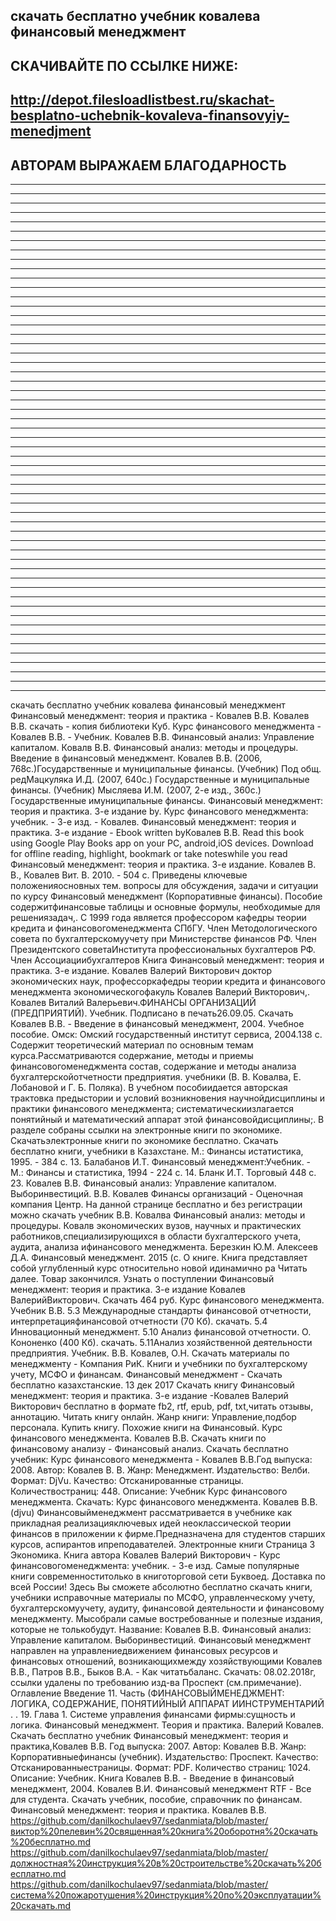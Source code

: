 скачать бесплатно учебник ковалева финансовый менеджмент
--------------------------------------------------
СКАЧИВАЙТЕ ПО ССЫЛКЕ НИЖЕ:
--------------------------------------------------
http://depot.filesloadlistbest.ru/skachat-besplatno-uchebnik-kovaleva-finansovyiy-menedjment
--------------------------------------------------
АВТОРАМ ВЫРАЖАЕМ БЛАГОДАРНОСТЬ
--------------------------------------------------
--------------------------------------------------
--------------------------------------------------
--------------------------------------------------
--------------------------------------------------
--------------------------------------------------
--------------------------------------------------
--------------------------------------------------
--------------------------------------------------
--------------------------------------------------
--------------------------------------------------
--------------------------------------------------
--------------------------------------------------
--------------------------------------------------
--------------------------------------------------
--------------------------------------------------
--------------------------------------------------
--------------------------------------------------
--------------------------------------------------
--------------------------------------------------
--------------------------------------------------
--------------------------------------------------
--------------------------------------------------
--------------------------------------------------
--------------------------------------------------
--------------------------------------------------
--------------------------------------------------
--------------------------------------------------
--------------------------------------------------
--------------------------------------------------
--------------------------------------------------
--------------------------------------------------
--------------------------------------------------
--------------------------------------------------
--------------------------------------------------
--------------------------------------------------
--------------------------------------------------
--------------------------------------------------
--------------------------------------------------
--------------------------------------------------
--------------------------------------------------
--------------------------------------------------
--------------------------------------------------
--------------------------------------------------
--------------------------------------------------
--------------------------------------------------
--------------------------------------------------
--------------------------------------------------
--------------------------------------------------
--------------------------------------------------
--------------------------------------------------
--------------------------------------------------
--------------------------------------------------
--------------------------------------------------
--------------------------------------------------
--------------------------------------------------
скачать бесплатно учебник ковалева финансовый менеджмент Финансовый менеджмент: теория и практика - Ковалев В.В. Ковалев В.В. скачать -   копия библиотеки Куб. Курс финансового менеджмента - Ковалев В.В. - Учебник. Ковалев В.В. Финансовый анализ: Управление капиталом. Ковалв В.В. Финансовый анализ: методы и процедуры. Введение в финансовый менеджмент. Ковалев В.В. (2006, 768с.)Государственные и муниципальные финансы. (Учебник) Под общ. редМацкуляка И.Д. (2007, 640с.) Государственные и муниципальные финансы. (Учебник) Мысляева И.М. (2007, 2-е изд., 360с.) Государственные имуниципальные финансы. Финансовый менеджмент: теория и практика. 3-е издание by. Курс финансового менеджмента: учебник. - 3-е изд. - Ковалев. Финансовый менеджмент: теория и практика. 3-е издание - Ebook written byКовалев В.В. Read this book using Google Play Books app on your PC, android,iOS devices. Download for offline reading, highlight, bookmark or take noteswhile you read Финансовый менеджмент: теория и практика. 3-е издание. Ковалев В. В., Ковалев Вит. В. 2010. - 504 c. Приведены ключевые положенияосновных тем. вопросы для обсуждения, задачи и ситуации по курсу Финансовый менеджмент (Корпоративные финансы). Пособие содержитфинансовые таблицы и основные формулы, необходимые для решениязадач,. С 1999 года является профессором кафедры теории кредита и финансовогоменеджмента СПбГУ. Член Методологического совета по бухгалтерскомуучету при Министерстве финансов РФ. Член Президентского советаИнститута профессиональных бухгалтеров РФ. Член Ассоциациибухгалтеров
Книга Финансовый менеджмент: теория и практика. 3-е издание. Ковалев Валерий Викторович доктор экономических наук, профессоркафедры теории кредита и финансового менеджмента экономическогофакуль  Ковалев Валерий Викторович,. Ковалев Виталий Валерьевич.ФИНАНСЫ ОРГАНИЗАЦИЙ (ПРЕДПРИЯТИЙ). Учебник. Подписано в печать26.09.05. Скачать Ковалев В.В. - Введение в финансовый менеджмент, 2004. Учебное пособие. Омск: Омский государственный институт сервиса, 2004.138 с. Содержит теоретический материал по основным темам курса.Рассматриваются содержание, методы и приемы финансовогоменеджмента состав, содержание и методы анализа бухгалтерскойотчетности предприятия. учебники (В. В. Ковалва, Е. Лобановой и Г. Б. Поляка). В учебном пособиидается авторская трактовка предыстории и условий возникновения научнойдисциплины и практики финансового менеджмента; систематическиизлагается понятийный и математический аппарат этой финансовойдисциплины;. В разделе собраны ссылки на электронные книги по экономике. Скачатьэлектронные книги по экономике бесплатно. Скачать бесплатно книги, учебники в Казахстане.  М.: Финансы истатистика, 1995. - 384 с. 13. Балабанов И.Т. Финансовый менеджмент:Учебник. - М.: Финансы и статистика, 1994 - 224 с. 14. Бланк И.Т. Торговый 448 с. 23. Ковалев В.В. Финансовый анализ: Управление капиталом. Выборинвестиций. В.В. Ковалев Финансы организаций - Оценочная компания Центр. На данной странице бесплатно и без регистрации можно скачать учебник В.В. Ковалва Финансовый анализ: методы и процедуры. Ковалв экономических вузов, научных и практических работников,специализирующихся в области бухгалтерского учета, аудита, анализа ифинансового менеджмента. Березкин Ю.М. Алексеев Д.А. Финансовый менеджмент. 2015 (c. О книге. Книга представляет собой углубленный курс относительно новой идинамично ра Читать далее. Товар закончился. Узнать о поступлении Финансовый менеджмент: теория и практика. 3-е издание Ковалев ВалерийВикторович. Скачать  464 руб. Курс финансового менеджмента. Учебник В.В.
5.3 Международные стандарты финансовой отчетности, интерпретацияфинансовой отчетности (70 Кб). скачать. 5.4 Инновационный менеджмент. 5.10 Анализ финансовой отчетности. О. Кононенко (400 Кб). скачать. 5.11Анализ хозяйственной деятельности предприятия. Учебник. В.В. Ковалев, О.Н. Скачать материалы по менеджменту - Компания РиК. Книги и учебники по бухгалтерскому учету, МСФО и финансам. Финансовый менеджмент - Скачать бесплатно казахстанские. 13 дек 2017  Скачать книгу Финансовый менеджмент: теория и практика. 3-е издание -Ковалев Валерий Викторович бесплатно в формате fb2, rtf, epub, pdf, txt,читать отзывы, аннотацию. Читать книгу онлайн. Жанр книги: Управление,подбор персонала. Купить книгу. Похожие книги на Финансовый. Курс финансового менеджмента. Ковалев В.В. Скачать книги по финансовому анализу - Финансовый анализ. Скачать бесплатно учебник: Курс финансового менеджмента - Ковалев В.В.Год выпуска: 2008. Автор: Ковалев В. В. Жанр: Менеджмент. Издательство: Велби. Формат: DjVu. Качество: Отсканированные страницы. Количествостраниц: 448. Описание: Учебник Курс финансового менеджмента. Скачать: Курс финансового менеджмента. Ковалев В.В. (djvu)  Финансовыйменеджмент рассматривается в учебнике как прикладная реализацияключевых идей неоклассической теории финансов в приложении к фирме.Предназначена для студентов старших курсов, аспирантов ипреподавателей. Электронные книги  Страница 3  Экономика. Книга автора Ковалев Валерий Викторович - Курс финансовогоменеджмента: учебник. - 3-е изд. Самые популярные книги современноститолько в книготорговой сети Буквоед. Доставка по всей России!
Здесь Вы сможете абсолютно бесплатно скачать книги, учебники исправочные материалы по МСФО, управленческому учету, бухгалтерскомуучету, аудиту, финансовой деятельности и финансовому менеджменту. Мысобрали самые востребованные и полезные издания, которые не толькобудут. Название: Ковалев В.В. Финансовый анализ: Управление капиталом. Выборинвестиций.  Финансовый менеджмент направлен на управлениедвижением финансовых ресурсов и финансовых отношений, возникающихмежду хозяйствующими  Ковалев В.В., Патров В.В., Быков В.А. - Как читатьбаланс. Скачать: 08.02.2018г, ссылки удалены по требованию изд-ва Проспект (см.примечание). Оглавление Введение 11. Часть (ФИНАНСОВЫЙМЕНЕДЖМЕНТ: ЛОГИКА, СОДЕРЖАНИЕ, ПОНЯТИЙНЫЙ АППАРАТ ИИНСТРУМЕНТАРИЙ . . 19. Глава 1. Системе управления финансами фирмы:сущность и логика. Финансовый менеджмент. Теория и практика. Валерий Ковалев. Скачать бесплатно учебник Финансовый менеджмент: теория и практика,Ковалев В.В. Год выпуска: 2007. Автор: Ковалев В.В. Жанр: Корпоративныефинансы (учебник). Издательство: Проспект. Качество: Отсканированныестраницы. Формат: PDF. Количество страниц: 1024. Описание: Учебник. Книга Ковалев В.В. - Введение в финансовый менеджмент, 2004. Ковалев В.И. Финансовый менеджмент RTF - Все для студента. Скачать учебник, пособие, справочник по финансам. Финансовый менеджмент: теория и практика. Ковалев В.В.
https://github.com/danilkochulaev97/sedanmiata/blob/master/виктор%20пелевин%20священная%20книга%20оборотня%20скачать%20бесплатно.md
https://github.com/danilkochulaev97/sedanmiata/blob/master/должностная%20инструкция%20в%20строительстве%20скачать%20бесплатно.md
https://github.com/danilkochulaev97/sedanmiata/blob/master/система%20пожаротушения%20инструкция%20по%20эксплуатации%20скачать.md